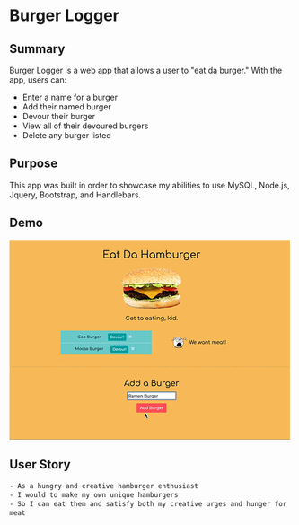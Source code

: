 # Burger Logger

## Summary
Burger Logger is a web app that allows a user to "eat da burger." With the app, users can:<br/>
<ul>
<li>Enter a name for a burger</li>
<li>Add their named burger</li>
<li>Devour their burger</li>
<li>View all of their devoured burgers</li>
<li>Delete any burger listed</li>
</ul>

## Purpose
This app was built in order to showcase my abilities to use MySQL, Node.js, Jquery, Bootstrap, and Handlebars.

## Demo

![Hamburger demo](https://raw.githubusercontent.com/franklintendo/burger-logger/master/public/assets/img/demo.gif)



## User Story
```
- As a hungry and creative hamburger enthusiast
- I would to make my own unique hamburgers
- So I can eat them and satisfy both my creative urges and hunger for meat
```

